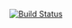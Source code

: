 [![Build Status](https://travis-ci.org/ArtemKokorinStudent/StackW.svg?branch=master)](https://travis-ci.org/ArtemKokorinStudent/StackW)
